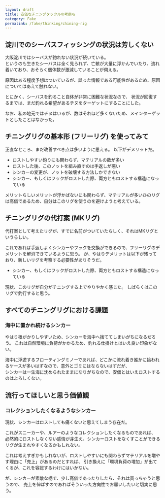 ```yaml
---
layout: draft
title: 安価なチニングタックルの考察ち
category: Fake
permalink: /fake/thinking/chining-rig
---
```


## 淀川でのシーバスフィッシングの状況は芳しくない

大阪淀川ではシーバスが釣れない状況が続いている。  
というのも生きたシーバスは全く見られず、亡骸が大量に浮かんでいたり、流れ着いており、おそらく個体数が激減していることが伺える。

原因はある程度予想はついているが、誤った情報である可能性があるため、原因についてはあえて触れない。

とにかく、シーバスを釣ること自体が非常に困難な状況なので、
状況が回復するまでは、まだ釣れる希望があるチヌをターゲットにすることにした。

なお、私の地元ではチヌはいるが、数はそれほど多くないため、メインターゲットとしたことはなかった。

## チニングリグの基本形 (フリーリグ) を使ってみて

[](
上記がフリーリグの基本形だ。
)

正直なところ、まだ改善すべき点は多いように思える。
以下がデメリットだ。

- ロストしやすい釣りにも関わらず、マテリアルの数が多い
- ロストした後、このノットを組み直すのは手返しが悪い
- シンカーの変更が、ノットを破壊する方法しかできない
- シンカー、もしくはフックがロストした際、両方ともロストする構造になっている

メリットらしいメリットが浮かばないにも関わらず、マテリアルが多いひのリグは高価であるため、自分はこのリグを使うのを避けようと考えている。

## チニングリグの代打案 (MKリグ)

代打案として考えたリグが、すでに名前がついていたらしく、それはMKリグというらしい。

これであれば手返しよくシンカーやフックを交換ができるので、フリーリグのデメリットを解消できているように思う。
が、やはりデメリットは以下が残っており、新しいリグを考察する必要性がありそうだ。

- シンカー、もしくはフックがロストした際、両方ともロストする構造になっている

現状、このリグが自分がチニングする上でやりやかく感じた。
しばらくはこのリグで釣行すると思う。

## すべてのチニングリグにおける課題

### 海中に置かれ続けるシンカー

やはり根がかりしやすいため、シンカーを海中へ捨ててしまいがちになるだろう。
これは自然環境に負荷がかかるため、釣れる仕掛けとはいえ良い印象がない。

海中に浮遊するフローティングミノーであれば、どこかに流れ着き誰かに拾われるケースが多いはずなので、意外とゴミにはならないはずだが、  
シンカーは一生海に沈められたままになりがちなので、安価とはいえロストするのはよろしくない。

## 流行ってほしいと思う価値観

### コレクションしたくなるようなシンカー

現状、シンカーはロストしても痛くないと思えてしまう存在だ。

これがスニーカーや、ルアーのようなコレクションしたくなるものであれば、
必然的にロストしなくない感情が芽生え、シンカーロストをなくすことができるリグが生まれやすくなるかもしれない。

これは考えすぎかもしれないが、ロストしやすいにも関わらずマテリアルを増やす理由に「売上」があるのだとすれば、
引き換えに「環境負荷の増加」が出てくるが、これを容認するわけにはいかない。

が、シンカーが素敵な柄で、少し高価であったりしたら、それは買っちゃうと思うので、
売上を伸ばすのであればそういった方向性でお願いしたいと切実に思う。
